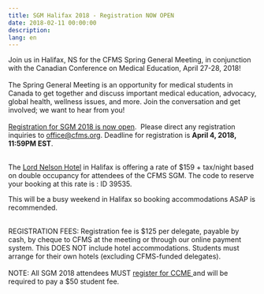 ```yaml
---
title: SGM Halifax 2018 - Registration NOW OPEN
date: 2018-02-11 00:00:00
description:
lang: en
---
```



Join us in Halifax, NS for the CFMS Spring General Meeting, in conjunction with the Canadian Conference on Medical Education, April 27-28, 2018!&nbsp;<br><br>The Spring General Meeting is an opportunity for medical students in Canada to get together and discuss important medical education, advocacy, global health, wellness issues, and more. Join the conversation and get involved; we want to hear from you!&nbsp;<br><br>[Registration for SGM 2018 is now open](https://www.surveymonkey.com/r/CFMSSGM2018). &nbsp;Please direct any registration inquiries to office@cfms.org. Deadline for registration is&nbsp;**April 4, 2018, 11:59PM EST**.&nbsp;<br>&nbsp;

The [Lord Nelson Hotel](https://lordnelsonhotel.ca/) in Halifax is offering a rate of $159 + tax/night based on double occupancy for attendees of the CFMS SGM. The code to reserve your booking at this rate is : ID 39535.

This will be a busy weekend in Halifax so booking accommodations ASAP is recommended.

&nbsp;<br>REGISTRATION FEES: Registration fee is $125 per delegate, payable by cash, by cheque to CFMS at the meeting or through our online payment system. This DOES NOT include hotel accommodations. Students must arrange for their own hotels (excluding CFMS-funded delegates).&nbsp;<br><br>NOTE: All SGM 2018 attendees MUST&nbsp;[register for CCME&nbsp;](https://events.myconferencesuite.com/CCME_Delegate_Registration/reg/landing)and will be required to pay a $50 student fee.